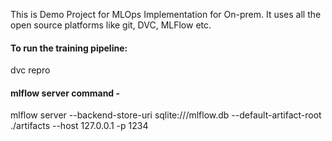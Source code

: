 This is Demo Project for MLOps Implementation for On-prem. It uses all the open source platforms like git, DVC, MLFlow etc.


#### To run the training pipeline:
dvc repro

#### mlflow server command -

mlflow server --backend-store-uri sqlite:///mlflow.db --default-artifact-root ./artifacts --host 127.0.0.1 -p 1234
